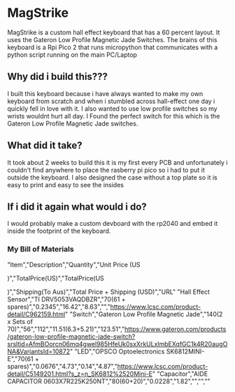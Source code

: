# MagStrike

MagStrike is a custom hall effect keyboard that has a 60 percent layout.
It uses the Gateron Low Profile Magnetic Jade Switches. The brains of this keyboard is a Rpi Pico 2 that runs micropython that communicates with a python script running on the main PC/Laptop

## Why did i build this???
I built this keyboard because i have always wanted to make my own keyboard from scratch and when i stumbled across hall-effect one day i quickly fell in love with it. I also wanted to use low profile switches so my wrists wouldnt hurt all day. I Found the perfect switch for this which is the Gateron Low Profile Magnetic Jade switches.

## What did it take?
It took about 2 weeks to build this it is my first every PCB and unfortunately i couldn't find anywhere to place the rasberry pi pico so i had to put it outside the keyboard. I also designed the case without a top plate so it is easy to print and easy to see the insides

## If i did it again what would i do?
 I would probably make a custom devboard with the rp2040 and embed it inside the footprint of the keyboard. 
 
### My Bill of Materials

"Item","Description","Quantity","Unit Price (US

        
)","TotalPrice(US)","TotalPrice(US

      

)","Shipping(To Aus)","Total Price + Shipping (USD)","URL"
"Hall Effect Sensor","TI DRV5053VAQDBZR","70(61 + spares)","0.2345","16.42","8.63","","https://www.lcsc.com/product-detail/C962159.html"
"Switch","Gateron Low Profile Magnetic Jade","140(2 x Sets of 70)","56","112","11.51(6.3+5.21)","123.51","https://www.gateron.com/products/gateron-low-profile-magnetic-jade-switch?srsltid=AfmBOorcn06mq4gwel985HfeUk0sxXrkULxlmbEXqfGC1k4R20augONA&VariantsId=10872"
"LED","OPSCO Optoelectronics SK6812MINI-E","70(61 + spares)","0.0676","4.73","0.14","4.87","https://www.lcsc.com/product-detail/C5149201.html?s_z=n_SK6812%2520Mini-E"
"Capacitor","AIDE CAPACITOR 0603X7R225K250NT","80(60+20)","0.0228","1.82","","",""
